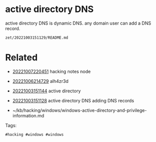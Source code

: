 # active directory  DNS
active directory DNS is dynamic DNS.
any domain user can add a DNS record.

` zet/20221003151129/README.md `

# Related

- [20221007220451](/zet/20221007220451/README.md) hacking notes node

- [20221006214729](/zet/20221006214729/README.md) alh4zr3d

- [20221003151144](/zet/20221003151144/README.md) active directory 
- [20221003151128](/zet/20221003151128/README.md) active directory  DNS adding DNS records
- ~/kb/hacking/windows/windows-active-directory-and-privilege-information.md

Tags:

    #hacking #windows #windows 
